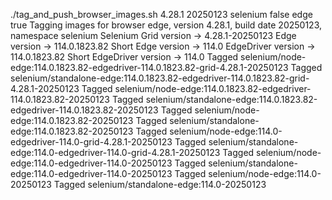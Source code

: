 ./tag_and_push_browser_images.sh 4.28.1 20250123 selenium false edge true
Tagging images for browser edge, version 4.28.1, build date 20250123, namespace selenium
Selenium Grid version -> 4.28.1-20250123
Edge version -> 114.0.1823.82
Short Edge version -> 114.0
EdgeDriver version -> 114.0.1823.82
Short EdgeDriver version -> 114.0
Tagged selenium/node-edge:114.0.1823.82-edgedriver-114.0.1823.82-grid-4.28.1-20250123
Tagged selenium/standalone-edge:114.0.1823.82-edgedriver-114.0.1823.82-grid-4.28.1-20250123
Tagged selenium/node-edge:114.0.1823.82-edgedriver-114.0.1823.82-20250123
Tagged selenium/standalone-edge:114.0.1823.82-edgedriver-114.0.1823.82-20250123
Tagged selenium/node-edge:114.0.1823.82-20250123
Tagged selenium/standalone-edge:114.0.1823.82-20250123
Tagged selenium/node-edge:114.0-edgedriver-114.0-grid-4.28.1-20250123
Tagged selenium/standalone-edge:114.0-edgedriver-114.0-grid-4.28.1-20250123
Tagged selenium/node-edge:114.0-edgedriver-114.0-20250123
Tagged selenium/standalone-edge:114.0-edgedriver-114.0-20250123
Tagged selenium/node-edge:114.0-20250123
Tagged selenium/standalone-edge:114.0-20250123
